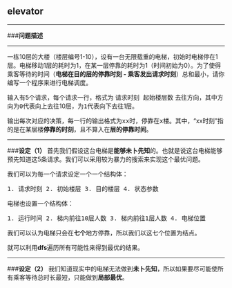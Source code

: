 ﻿
**elevator**
-------------
------------
###**问题描述**

------------
一栋10层的大楼（楼层编号1-10），设有一台无限载重的电梯，初始时电梯停在1层。电梯移动1层的耗时为1，在某一层停靠的耗时为1（时间初始为0）。为了使得乘客等待的时间（**电梯在目的层的停靠时刻 - 乘客发出请求时刻**）总和最小，请你编写一个程序来进行电梯调度。

输入有5个请求，每个请求一行，格式为 <kbd>请求时刻 起始楼层数</kbd>  去往方向，其中方向为<kbd>0</kbd>代表向上去往10层，为<kbd>1</kbd>代表向下去往1层。

输出每次对应的决策，每一行的输出格式为<kbd>xx时，停靠在x楼</kbd>。其中，“xx时刻”指的是在某层楼**停靠的时刻**，且不算入在**层的停靠时间**。

-----------
###**设定（1）**
首先我们假设这台电梯是**能够未卜先知**的。也就是说这台电梯能够预先知道这5条请求。我们可以采用较为暴力的搜索来实现这个最优问题。

我们可以为每一个请求设定一个一个结构体：

<kbd>1. 请求时刻
 2. 初始楼层
 3. 目的楼层
 4. 状态参数</kbd>

 电梯也设置一个结构体：
 
 <kbd> 1. 运行时间
 2. 梯内前往10层人数
 3. 梯内前往1层人数
 4. 电梯位置</kbd>

我们可以认为电梯只会在**七个**地方停靠，所以我们以这七个位置为结点。

就可以利用**dfs**遍历所有可能性来得到最优的结果。

-------------
###**设定（2）**
我们知道现实中的电梯无法做到**未卜先知**，所以如果要尽可能使所有乘客等待总时长最短，只能做到**局部最优**。
 